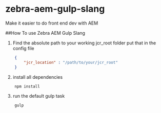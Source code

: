# zebra-aem-gulp-slang
Make it easier to do front end dev with AEM

##How To use Zebra AEM Gulp Slang
1) Find the absolute path to your working jcr_root folder put that in the config file
```json
    {
        "jcr_location" : "/path/to/your/jcr_root"
    }
```
2) install all dependencies
```javascript
    npm install
```
3) run the default gulp task 
```javascript
    gulp
```
